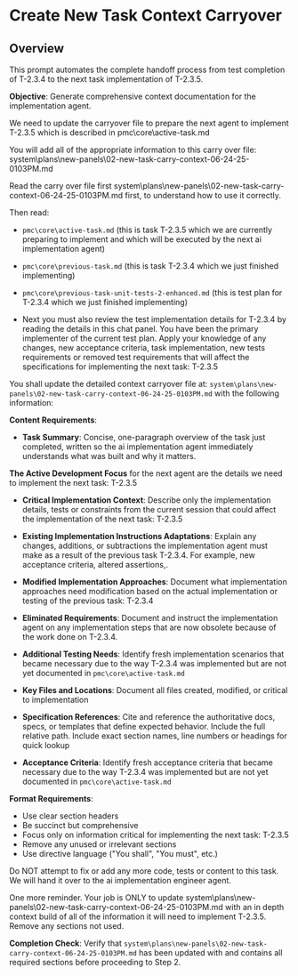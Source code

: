 # Create New Task Context Carryover

## Overview
This prompt automates the complete handoff process from test completion of T-2.3.4 to the next task implementation of T-2.3.5.

**Objective**: Generate comprehensive context documentation for the implementation agent.

We need to update the carryover file to prepare the next agent to implement T-2.3.5 which is described in pmc\core\active-task.md

You will add all of the appropriate information to this carry over file:
system\plans\new-panels\02-new-task-carry-context-06-24-25-0103PM.md

Read the carry over file first system\plans\new-panels\02-new-task-carry-context-06-24-25-0103PM.md first, to understand how to use it correctly.

Then read:
- `pmc\core\active-task.md` (this is task T-2.3.5 which we are currently preparing to implement and which will be executed by the next ai implementation agent)

- `pmc\core\previous-task.md` (this is task T-2.3.4 which we just finished implementing)

- `pmc\core\previous-task-unit-tests-2-enhanced.md` (this is test plan for T-2.3.4 which we just finished implementing)

- Next you must also review the test implementation details for T-2.3.4 by reading the details in this chat panel. You have been the primary implementer of the current test plan. Apply your knowledge of any changes, new acceptance criteria, task implementation, new tests requirements or removed test requirements that will affect the specifications for implementing the next task: T-2.3.5

You shall update the detailed context carryover file at: `system\plans\new-panels\02-new-task-carry-context-06-24-25-0103PM.md` with the following information:

**Content Requirements**:
- **Task Summary**: Concise, one-paragraph overview of the task just completed, written so the ai implementation agent immediately understands what was built and why it matters.

**The Active Development Focus** for the next agent are the details we need to implement the next task: T-2.3.5

- **Critical Implementation Context**: Describe only the implementation details, tests or constraints from the current session that could affect the implementation of the next task: T-2.3.5

- **Existing Implementation Instructions Adaptations**: Explain any changes, additions, or subtractions the implementation agent must make as a result of the previous task T-2.3.4. For example, new acceptance criteria, altered assertions,.

- **Modified Implementation Approaches**: Document what implementation approaches need modification based on the actual implementation or testing of the previous task: T-2.3.4

- **Eliminated Requirements**: Document and instruct the implementation agent on any implementation steps that are now obsolete because of the work done on T-2.3.4.

- **Additional Testing Needs**: Identify fresh implementation scenarios that became necessary due to the way T-2.3.4 was implemented but are not yet documented in `pmc\core\active-task.md`

- **Key Files and Locations**: Document all files created, modified, or critical to implementation
- **Specification References**: Cite and reference the authoritative docs, specs, or templates that define expected behavior. Include the full relative path. Include exact section names, line numbers or headings for quick lookup

- **Acceptance Criteria**: Identify fresh acceptance criteria that became necessary due to the way T-2.3.4 was implemented but are not yet documented in `pmc\core\active-task.md`

**Format Requirements**:
- Use clear section headers
- Be succinct but comprehensive
- Focus only on information critical for implementing the next task: T-2.3.5
- Remove any unused or irrelevant sections
- Use directive language ("You shall", "You must", etc.)

Do NOT attempt to fix or add any more code, tests or content to this task. We will hand it over to the ai implementation engineer agent.  

One more reminder. Your job is ONLY to update system\plans\new-panels\02-new-task-carry-context-06-24-25-0103PM.md with an in depth context build of all of the information it will need to implement T-2.3.5. Remove any sections not used.

**Completion Check**: Verify that `system\plans\new-panels\02-new-task-carry-context-06-24-25-0103PM.md` has been updated with and contains all required sections before proceeding to Step 2.